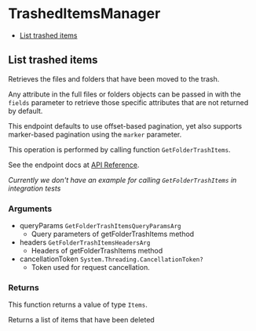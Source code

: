 # TrashedItemsManager


- [List trashed items](#list-trashed-items)

## List trashed items

Retrieves the files and folders that have been moved
to the trash.

Any attribute in the full files or folders objects can be passed
in with the `fields` parameter to retrieve those specific
attributes that are not returned by default.

This endpoint defaults to use offset-based pagination, yet also supports
marker-based pagination using the `marker` parameter.

This operation is performed by calling function `GetFolderTrashItems`.

See the endpoint docs at
[API Reference](https://developer.box.com/reference/get-folders-trash-items/).

*Currently we don't have an example for calling `GetFolderTrashItems` in integration tests*

### Arguments

- queryParams `GetFolderTrashItemsQueryParamsArg`
  - Query parameters of getFolderTrashItems method
- headers `GetFolderTrashItemsHeadersArg`
  - Headers of getFolderTrashItems method
- cancellationToken `System.Threading.CancellationToken?`
  - Token used for request cancellation.


### Returns

This function returns a value of type `Items`.

Returns a list of items that have been deleted


